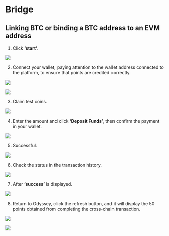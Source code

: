 # Bridge

## Linking BTC or binding a BTC address to an EVM address

1. Click **‘start’**.

![](https://quicknode.quicknode-ipfs.com/ipfs/QmWUdW6MDmQqTL8eM44FczPo8mTKDpZJQsMfuMR8VxMgFp)

2. Connect your wallet, paying attention to the wallet address connected to the platform, to ensure that points are credited correctly.

![](https://quicknode.quicknode-ipfs.com/ipfs/QmZuh6x4B55yQ8u1T8P7TSXwcJzKqFj6HwrrP5VuLh3STS)

![](https://quicknode.quicknode-ipfs.com/ipfs/QmNU8QEGK3TZDPgvSWJYQgHGt3ZKw14hRt8qGvMG8SWTEg)

3. Claim test coins.

![](https://quicknode.quicknode-ipfs.com/ipfs/QmS7Ho43g6Wu5axtLXB4pJwDvGzGzMnnzB3WbHTCFJ78nR)

4. Enter the amount and click **‘Deposit Funds’**, then confirm the payment in your wallet.

![](https://quicknode.quicknode-ipfs.com/ipfs/QmfLMCrLo1ihTSugDSbTW3VeDkruGQnPGTHUBGQGsC7nww)

5. Successful.

![](https://quicknode.quicknode-ipfs.com/ipfs/QmQ6NboX1EYp8HnkJ5cU1znjSLKszBPyWftapZfMJjQteB)

6. Check the status in the transaction history.

![](https://quicknode.quicknode-ipfs.com/ipfs/QmUnMMyHU5rYeYPBGeoxsSc1tNb41xEw9hvsjJu5GhWXJW)

7. After **‘success’** is displayed.

![](https://quicknode.quicknode-ipfs.com/ipfs/QmWKpCYi6eeu3D3J16jqkc6W8GZ8tEWSoJcfto9hW4yVim)

8. Return to Odyssey, click the refresh button, and it will display the 50 points obtained from completing the cross-chain transaction.

![](https://quicknode.quicknode-ipfs.com/ipfs/QmXoipigmycRcM6NxkM1hgnotuWFCSvrATiQEcepigAz92)

![](https://quicknode.quicknode-ipfs.com/ipfs/QmZug7UCG7QMdzeyy6MZezTfKeb2G3J6kCNobCF91rqdeC)